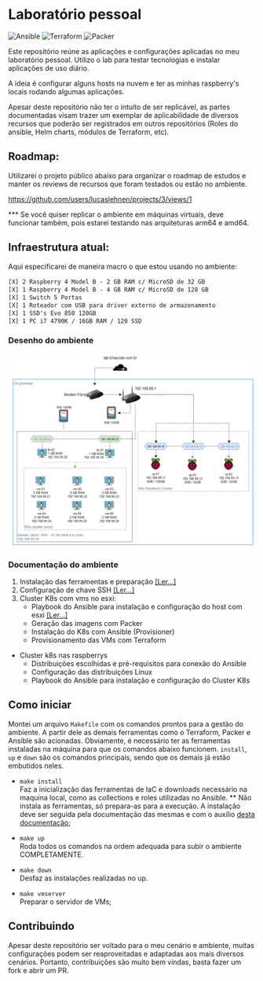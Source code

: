 # Laboratório pessoal 

<img src="https://img.shields.io/badge/Ansible->%3D2.11.5-red?style=for-the-badge&logo=ansible&logoColor=white" alt="Ansible">
<img src="https://img.shields.io/badge/Terraform->%3D1.0.7-6a01eb?style=for-the-badge&logo=terraform&logoColor=white" alt="Terraform">
<img src="https://img.shields.io/badge/Packer->%3D1.7.5-blue?style=for-the-badge&logo=packer&logoColor=white" alt="Packer">

Este repositório reúne as aplicações e configurações aplicadas no meu laboratório pessoal. 
Utilizo o lab para testar tecnologias e instalar aplicações de uso diário. 

A ideia é configurar alguns hosts na nuvem e ter as minhas raspberry's locais rodando algumas aplicações. 

Apesar deste repositório não ter o intuíto de ser replicável, as partes documentadas visam trazer um exemplar de aplicabilidade de diversos recursos que poderão ser registrados em outros repositórios (Roles do ansible, Helm charts, módulos de Terraform, etc). 

## Roadmap:

Utilizarei o projeto público abaixo para organizar o roadmap de estudos e manter os reviews de recursos que foram testados ou estão no ambiente. 

https://github.com/users/lucaslehnen/projects/3/views/1

*** Se você quiser replicar o ambiente em máquinas virtuais, deve funcionar também, pois estarei testando nas arquiteturas arm64 e amd64.

## Infraestrutura atual:

Aqui especificarei de maneira macro o que estou usando no ambiente: 
```
[X] 2 Raspberry 4 Model B - 2 GB RAM c/ MicroSD de 32 GB
[X] 1 Raspberry 4 Model B - 4 GB RAM c/ MicroSD de 128 GB
[X] 1 Switch 5 Portas
[X] 1 Roteador com USB para driver externo de armazenamento
[X] 1 SSD's Evo 850 120GB
[X] 1 PC i7 4790K / 16GB RAM / 120 SSD 
```
### Desenho do ambiente

![](docs/imgs/overview.png)

### Documentação do ambiente

1. Instalação das ferramentas e preparação [[Ler...]](docs/1-install.md)
2. Configuração de chave SSH [[Ler...]](docs/2-ssh.md)
3. Cluster K8s com vms no esxi:
    - Playbook do Ansible para instalação e configuração do host com esxi [[Ler...]](docs/3-esxi.md)
    - Geração das imagens com Packer
    - Instalação do K8s com Ansible (Provisioner)
    - Provisionamento das VMs com Terraform    
- Cluster k8s nas raspberrys
    - Distribuições escolhidas e pré-requisitos para conexão do Ansible
    - Configuração das distribuições Linux
    - Playbook do Ansible para instalação e configuração do Cluster K8s

## Como iniciar

Montei um arquivo `Makefile` com os comandos prontos para a gestão do ambiente. A partir dele as demais ferramentas como o Terraform, Packer e Ansible são acionadas. Obviamente, é necessário ter as ferramentas instaladas na máquina para que os comandos abaixo funcionem. `install`, `up` e `down` são os comandos principais, sendo que os demais já estão embutidos neles.

 - `make install` <br>
    Faz a inicialização das ferramentas de IaC e downloads necessário na maquina local, como as collections e roles utilizadas no Ansible. ** Não instala as ferramentas, só prepara-as para a execução. A instalação deve ser seguida pela documentação das mesmas e com o auxílio [desta documentação](./docs/1-install.md);

- `make up` <br>
    Roda todos os comandos na ordem adequada para subir o ambiente COMPLETAMENTE.

 - `make down` <br>
    Desfaz as instalações realizadas no up. 

 - `make vmserver`<br>
    Preparar o servidor de VMs;

## Contribuindo

Apesar deste repositório ser voltado para o meu cenário e ambiente, muitas configurações podem ser reaproveitadas e adaptadas aos mais diversos cenários. Portanto, contribuições são muito bem vindas, basta fazer um fork e abrir um PR. 
